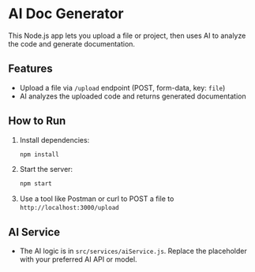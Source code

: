 # AI Doc Generator

This Node.js app lets you upload a file or project, then uses AI to analyze the code and generate documentation.

## Features
- Upload a file via `/upload` endpoint (POST, form-data, key: `file`)
- AI analyzes the uploaded code and returns generated documentation

## How to Run
1. Install dependencies:
   ```sh
   npm install
   ```
2. Start the server:
   ```sh
   npm start
   ```
3. Use a tool like Postman or curl to POST a file to `http://localhost:3000/upload`

## AI Service
- The AI logic is in `src/services/aiService.js`. Replace the placeholder with your preferred AI API or model.
